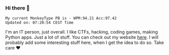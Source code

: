 ### Hi there 👋
<!-- PB START -->
```
My current MonkeyType PB is - WPM:94.21 Acc:97.42
Updated on: 07:20:54 CEST Time
```
<!-- PB END -->
I'm an IT person, just overall. I like CTFs, hacking, coding games, making Python apps. Just a lot of stuff.
You can check out my website [here](https://skill3472.github.io/).
I will probably add some interesting stuff here, when I get the idea to do so. Take care ❤️

